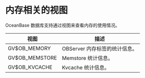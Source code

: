 # 内存相关的视图

OceanBase 数据库支持通过视图来查看内存的使用情况。

|                  视图                  | 描述                                                                | 
|---------------------------------------|----------------------------------------------------------------------|
| GV$OB_MEMORY                         | OBServer 内存标签的统计信息。                                           |
| GV$OB_MEMSTORE                       | Memstore 统计信息。                                                    |
| GV$OB_KVCACHE                        | Kvcache 统计信息。                                                     |